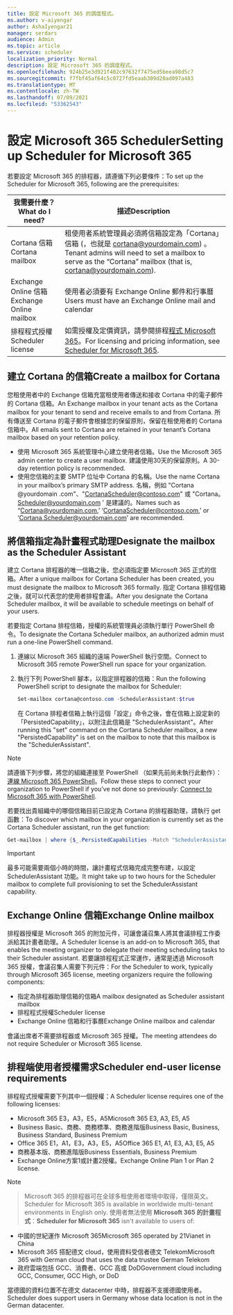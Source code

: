 ```yaml
---
title: 設定 Microsoft 365 的調度程式。
ms.author: v-aiyengar
author: AshaIyengar21
manager: serdars
audience: Admin
ms.topic: article
ms.service: scheduler
localization_priority: Normal
description: 設定 Microsoft 365 的調度程式。
ms.openlocfilehash: 924b25e3d921f402c97632f7475ed5beea98d5c7
ms.sourcegitcommit: f7fbf45af64c5c0727fd5eaab309d20ad097a483
ms.translationtype: MT
ms.contentlocale: zh-TW
ms.lasthandoff: 07/09/2021
ms.locfileid: "53362543"
---
```

# <a name="setting-up-scheduler-for-microsoft-365"></a><span data-ttu-id="651cb-103">設定 Microsoft 365 Scheduler</span><span class="sxs-lookup"><span data-stu-id="651cb-103">Setting up Scheduler for Microsoft 365</span></span>


<span data-ttu-id="651cb-104">若要設定 Microsoft 365 的排程器，請遵循下列必要條件：</span><span class="sxs-lookup"><span data-stu-id="651cb-104">To set up the Scheduler for Microsoft 365, following are the prerequisites:</span></span>

| <span data-ttu-id="651cb-105">我需要什麼？</span><span class="sxs-lookup"><span data-stu-id="651cb-105">What do I need?</span></span> | <span data-ttu-id="651cb-106">描述</span><span class="sxs-lookup"><span data-stu-id="651cb-106">Description</span></span> |
|-------------------|-------------|
|<span data-ttu-id="651cb-107">Cortana 信箱</span><span class="sxs-lookup"><span data-stu-id="651cb-107">Cortana mailbox</span></span> |<span data-ttu-id="651cb-108">租使用者系統管理員必須將信箱設定為「Cortana」信箱 (，也就是 cortana@yourdomain.com) 。</span><span class="sxs-lookup"><span data-stu-id="651cb-108">Tenant admins will need to set a mailbox to serve as the “Cortana” mailbox (that is, cortana@yourdomain.com).</span></span>         |
|<span data-ttu-id="651cb-109">Exchange Online 信箱</span><span class="sxs-lookup"><span data-stu-id="651cb-109">Exchange Online mailbox</span></span> |<span data-ttu-id="651cb-110">使用者必須要有 Exchange Online 郵件和行事曆</span><span class="sxs-lookup"><span data-stu-id="651cb-110">Users must have an Exchange Online mail and calendar</span></span>         |
|<span data-ttu-id="651cb-111">排程程式授權</span><span class="sxs-lookup"><span data-stu-id="651cb-111">Scheduler license</span></span> |<span data-ttu-id="651cb-112">如需授權及定價資訊，請參閱排程[程式 Microsoft 365](https://www.microsoft.com/en-us/microsoft-365/meeting-scheduler-pricing)。</span><span class="sxs-lookup"><span data-stu-id="651cb-112">For licensing and pricing information, see [Scheduler for Microsoft 365](https://www.microsoft.com/en-us/microsoft-365/meeting-scheduler-pricing).</span></span>        |

## <a name="create-a-mailbox-for-cortana"></a><span data-ttu-id="651cb-113">建立 Cortana 的信箱</span><span class="sxs-lookup"><span data-stu-id="651cb-113">Create a mailbox for Cortana</span></span>

<span data-ttu-id="651cb-114">您租使用者中的 Exchange 信箱充當租使用者傳送和接收 Cortana 中的電子郵件的 Cortana 信箱。</span><span class="sxs-lookup"><span data-stu-id="651cb-114">An Exchange mailbox in your tenant acts as the Cortana mailbox for your tenant to send and receive emails to and from Cortana.</span></span> <span data-ttu-id="651cb-115">所有傳送至 Cortana 的電子郵件會根據您的保留原則，保留在租使用者的 Cortana 信箱中。</span><span class="sxs-lookup"><span data-stu-id="651cb-115">All emails sent to Cortana are retained in your tenant’s Cortana mailbox based on your retention policy.</span></span>

- <span data-ttu-id="651cb-116">使用 Microsoft 365 系統管理中心建立使用者信箱。</span><span class="sxs-lookup"><span data-stu-id="651cb-116">Use the Microsoft 365 admin center to create a user mailbox.</span></span> <span data-ttu-id="651cb-117">建議使用30天的保留原則。</span><span class="sxs-lookup"><span data-stu-id="651cb-117">A 30-day retention policy is recommended.</span></span> 
- <span data-ttu-id="651cb-118">使用您信箱的主要 SMTP 位址中 Cortana 的名稱。</span><span class="sxs-lookup"><span data-stu-id="651cb-118">Use the name Cortana in your mailbox’s primary SMTP address.</span></span> <span data-ttu-id="651cb-119">名稱，例如 "Cortana @yourdomain .com"、"CortanaScheduler@contoso.com" 或 "Cortana。Scheduler@yourdomain.com ' 是建議的。</span><span class="sxs-lookup"><span data-stu-id="651cb-119">Names such as “Cortana@yourdomain.com,’ ‘CortanaScheduler@contoso.com,’ or ‘Cortana.Scheduler@yourdomain.com’ are recommended.</span></span>

## <a name="designate-the-mailbox-as-the-scheduler-assistant"></a><span data-ttu-id="651cb-120">將信箱指定為計畫程式助理</span><span class="sxs-lookup"><span data-stu-id="651cb-120">Designate the mailbox as the Scheduler Assistant</span></span>

<span data-ttu-id="651cb-121">建立 Cortana 排程器的唯一信箱之後，您必須指定要 Microsoft 365 正式的信箱。</span><span class="sxs-lookup"><span data-stu-id="651cb-121">After a unique mailbox for Cortana Scheduler has been created, you must designate the mailbox to Microsoft 365 formally.</span></span> <span data-ttu-id="651cb-122">指定 Cortana 排程信箱之後，就可以代表您的使用者排程會議。</span><span class="sxs-lookup"><span data-stu-id="651cb-122">After you designate the Cortana Scheduler mailbox, it will be available to schedule meetings on behalf of your users.</span></span>

<span data-ttu-id="651cb-123">若要指定 Cortana 排程信箱，授權的系統管理員必須執行單行 PowerShell 命令。</span><span class="sxs-lookup"><span data-stu-id="651cb-123">To designate the Cortana Scheduler mailbox, an authorized admin must run a one-line PowerShell command.</span></span> 

1. <span data-ttu-id="651cb-124">連線以 Microsoft 365 組織的遠端 PowerShell 執行空間。</span><span class="sxs-lookup"><span data-stu-id="651cb-124">Connect to Microsoft 365 remote PowerShell run space for your organization.</span></span>

2. <span data-ttu-id="651cb-125">執行下列 PowerShell 腳本，以指定排程器的信箱：</span><span class="sxs-lookup"><span data-stu-id="651cb-125">Run the following PowerShell script to designate the mailbox for Scheduler:</span></span>

    ```powershell
    Set-mailbox cortana@contoso.com -SchedulerAssistant:$true
    ```
    
    <span data-ttu-id="651cb-126">在 Cortana 排程者信箱上執行這個「設定」命令之後，會在信箱上設定新的「PersistedCapability」，以附注此信箱是 "SchedulerAssistant"。</span><span class="sxs-lookup"><span data-stu-id="651cb-126">After running this "set" command on the Cortana Scheduler mailbox, a new "PersistedCapability" is set on the mailbox to note that this mailbox is the "SchedulerAssistant".</span></span>

> [!NOTE]
> <span data-ttu-id="651cb-127">請遵循下列步驟，將您的組織連接至 PowerShell （如果先前尚未執行此動作）：[連線 Microsoft 365 PowerShell](../enterprise/connect-to-microsoft-365-powershell.md)。</span><span class="sxs-lookup"><span data-stu-id="651cb-127">Follow these steps to connect your organization to PowerShell if you’ve not done so previously: [Connect to Microsoft 365 with PowerShell](../enterprise/connect-to-microsoft-365-powershell.md).</span></span>

<span data-ttu-id="651cb-128">若要找出貴組織中的哪個信箱目前已設定為 Cortana 的排程器助理，請執行 get 函數：</span><span class="sxs-lookup"><span data-stu-id="651cb-128">To discover which mailbox in your organization is currently set as the Cortana Scheduler assistant, run the get function:</span></span>

```powershell
Get-mailbox | where {$_.PersistedCapabilities -Match "SchedulerAssistant"}
```

> [!IMPORTANT]
> <span data-ttu-id="651cb-129">最多可能需要兩個小時的時間，讓計畫程式信箱完成完整布建，以設定 SchedulerAssistant 功能。</span><span class="sxs-lookup"><span data-stu-id="651cb-129">It might take up to two hours for the Scheduler mailbox to complete full provisioning to set the SchedulerAssistant capability.</span></span>

## <a name="exchange-online-mailbox"></a><span data-ttu-id="651cb-130">Exchange Online 信箱</span><span class="sxs-lookup"><span data-stu-id="651cb-130">Exchange Online mailbox</span></span>
<span data-ttu-id="651cb-131">排程器授權是 Microsoft 365 的附加元件，可讓會議召集人將其會議排程工作委派給其計畫者助理。</span><span class="sxs-lookup"><span data-stu-id="651cb-131">A Scheduler license is an add-on to Microsoft 365, that enables the meeting organizer to delegate their meeting scheduling tasks to their Scheduler assistant.</span></span> <span data-ttu-id="651cb-132">若要讓排程程式正常運作，通常是透過 Microsoft 365 授權，會議召集人需要下列元件：</span><span class="sxs-lookup"><span data-stu-id="651cb-132">For the Scheduler to work, typically through Microsoft 365 license, meeting organizers require the following components:</span></span>

- <span data-ttu-id="651cb-133">指定為排程器助理信箱的信箱</span><span class="sxs-lookup"><span data-stu-id="651cb-133">A mailbox designated as Scheduler assistant mailbox</span></span>
- <span data-ttu-id="651cb-134">排程程式授權</span><span class="sxs-lookup"><span data-stu-id="651cb-134">Scheduler license</span></span>
- <span data-ttu-id="651cb-135">Exchange Online 信箱和行事曆</span><span class="sxs-lookup"><span data-stu-id="651cb-135">Exchange Online mailbox and calendar</span></span>

<span data-ttu-id="651cb-136">會議出席者不需要排程器或 Microsoft 365 授權。</span><span class="sxs-lookup"><span data-stu-id="651cb-136">The meeting attendees do not require Scheduler or Microsoft 365 license.</span></span>

## <a name="scheduler-end-user-license-requirements"></a><span data-ttu-id="651cb-137">排程端使用者授權需求</span><span class="sxs-lookup"><span data-stu-id="651cb-137">Scheduler end-user license requirements</span></span>

<span data-ttu-id="651cb-138">排程程式授權需要下列其中一個授權：</span><span class="sxs-lookup"><span data-stu-id="651cb-138">A Scheduler license requires one of the following licenses:</span></span>

- <span data-ttu-id="651cb-139">Microsoft 365 E3，A3，E5，A5</span><span class="sxs-lookup"><span data-stu-id="651cb-139">Microsoft 365 E3, A3, E5, A5</span></span>
- <span data-ttu-id="651cb-140">Business Basic、商務、商務標準、商務進階版</span><span class="sxs-lookup"><span data-stu-id="651cb-140">Business Basic, Business, Business Standard, Business Premium</span></span>
- <span data-ttu-id="651cb-141">Office 365 E1，A1，E3，A3，E5，A5</span><span class="sxs-lookup"><span data-stu-id="651cb-141">Office 365 E1, A1, E3, A3, E5, A5</span></span>
- <span data-ttu-id="651cb-142">商務基本版、商務進階版</span><span class="sxs-lookup"><span data-stu-id="651cb-142">Business Essentials, Business Premium</span></span>
- <span data-ttu-id="651cb-143">Exchange Online方案1或計畫2授權。</span><span class="sxs-lookup"><span data-stu-id="651cb-143">Exchange Online Plan 1 or Plan 2 license.</span></span> 

> [!Note]

> <span data-ttu-id="651cb-144">Microsoft 365 的排程器可在全球多租使用者環境中取得，僅限英文。</span><span class="sxs-lookup"><span data-stu-id="651cb-144">Scheduler for Microsoft 365 is available in worldwide multi-tenant environments in English only.</span></span> <span data-ttu-id="651cb-145">使用者無法使用 **Microsoft 365 的計畫程式**：</span><span class="sxs-lookup"><span data-stu-id="651cb-145">**Scheduler for Microsoft 365** isn't available to users of:</span></span>

- <span data-ttu-id="651cb-146">中國的世紀運作 Microsoft 365</span><span class="sxs-lookup"><span data-stu-id="651cb-146">Microsoft 365 operated by 21Vianet in China</span></span>
- <span data-ttu-id="651cb-147">Microsoft 365 搭配德文 cloud，使用資料受信者德文 Telekom</span><span class="sxs-lookup"><span data-stu-id="651cb-147">Microsoft 365 with German cloud that uses the data trustee German Telekom</span></span>
- <span data-ttu-id="651cb-148">政府雲端包括 GCC、消費者、GCC 高或 DoD</span><span class="sxs-lookup"><span data-stu-id="651cb-148">Government cloud including GCC, Consumer, GCC High, or DoD</span></span>

<span data-ttu-id="651cb-149">當德國的資料位置不在德文 datacenter 中時，排程器不支援德國使用者。</span><span class="sxs-lookup"><span data-stu-id="651cb-149">Scheduler does support users in Germany whose data location is not in the German datacenter.</span></span>
